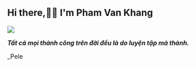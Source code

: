 
  ## Hi there,👋👋 I'm Pham Van Khang 
  
<img align="center" src="https://github-readme-stats.vercel.app/api/?username=vkhangstack&theme=dracula" />

  _**Tất cả mọi thành công trên đời đều là do luyện tập mà thành.**_

_Pele